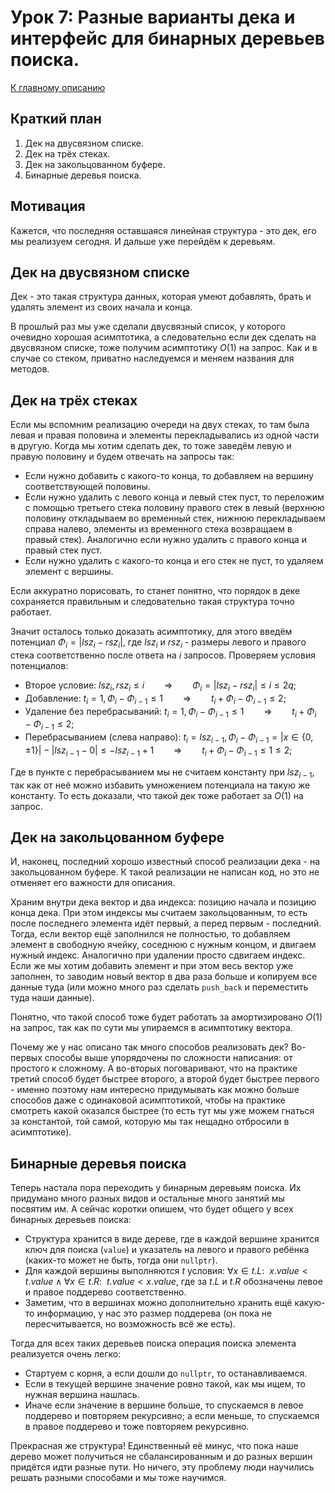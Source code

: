 # Урок 7: Разные варианты дека и интерфейс для бинарных деревьев поиска.
[К главному описанию](/README.md)


## Краткий план
1. Дек на двусвязном списке.
2. Дек на трёх стеках.
3. Дек на закольцованном буфере.
4. Бинарные деревья поиска.


## Мотивация
Кажется, что последняя оставшаяся линейная структура - это дек, его мы реализуем сегодня. И дальше уже перейдём к деревьям.


## Дек на двусвязном списке
Дек - это такая структура данных, которая умеют добавлять, брать и удалять элемент из своих начала и конца.

В прошлый раз мы уже сделали двусвязный список, у которого очевидно хорошая асимптотика, а следовательно если дек сделать на двусвязном списке, тоже получим асимптотику $O(1)$ на запрос. Как и в случае со стеком, приватно наследуемся и меняем названия для методов.


## Дек на трёх стеках
Если мы вспомним реализацию очереди на двух стеках, то там была левая и правая половина и элементы перекладывались из одной части в другую. Когда мы хотим сделать дек, то тоже заведём левую и правую половину и будем отвечать на запросы так:
- Если нужно добавить с какого-то конца, то добавляем на вершину соответствующей половины.
- Если нужно удалить с левого конца и левый стек пуст, то переложим с помощью третьего стека половину правого стек в левый (верхнюю половину откладываем во временный стек, нижнюю перекладываем справа налево, элементы из временного стека возвращаем в правый стек). Аналогично если нужно удалить с правого конца и правый стек пуст.
- Если нужно удалить с какого-то конца и его стек не пуст, то удаляем элемент с вершины.

Если аккуратно порисовать, то станет понятно, что порядок в деке сохраняется правильным и следовательно такая структура точно работает.

Значит осталось только доказать асимптотику, для этого введём потенциал $\Phi_i = |lsz_i - rsz_i|$, где $lsz_i$ и $rsz_i$ - размеры левого и правого стека соответственно после ответа на $i$ запросов. Проверяем условия потенциалов:
- Второе условие: $lsz_i, rsz_i \leq i \qquad \Rightarrow \qquad \Phi_i = |lsz_i - rsz_i| \leq i \leq 2q$;
- Добавление: $t_i = 1, \Phi_i - \Phi_{i-1} \leq 1 \qquad \Rightarrow \qquad t_i + \Phi_i - \Phi_{i-1} \leq 2$;
- Удаление без перебрасываний: $t_i = 1, \Phi_i - \Phi_{i-1} \leq 1 \qquad \Rightarrow \qquad t_i + \Phi_i - \Phi_{i-1} \leq 2$;
- Перебрасыванием (слева направо): $t_i = lsz_{i-1}, \Phi_i - \Phi_{i-1} = |x \in \{0, \pm 1\}| - |lsz_{i-1} - 0| \leq -lsz_{i-1} + 1 \qquad \Rightarrow \qquad t_i + \Phi_i - \Phi_{i-1} \leq 1 \leq 2$;

Где в пункте с перебрасыванием мы не считаем константу при $lsz_{i-1}$, так как от неё можно избавить умножением потенциала на такую же константу. То есть доказали, что такой дек тоже работает за $O(1)$ на запрос.



## Дек на закольцованном буфере
И, наконец, последний хорошо известный способ реализации дека - на закольцованном буфере. К такой реализации не написан код, но это не отменяет его важности для описания.

Храним внутри дека вектор и два индекса: позицию начала и позицию конца дека. При этом индексы мы считаем закольцованным, то есть после последнего элемента идёт первый, а перед первым - последний. Тогда, если вектор ещё заполнился не полностью, то добавляем элемент в свободную ячейку, соседнюю с нужным концом, и двигаем нужный индекс. Аналогично при удалении просто сдвигаем индекс. Если же мы хотим добавить элемент и при этом весь вектор уже заполнен, то заводим новый вектор в два раза больше и копируем все данные туда (или можно много раз сделать `push_back` и переместить туда наши данные).

Понятно, что такой способ тоже будет работать за амортизировано $O(1)$ на запрос, так как по сути мы упираемся в асимптотику вектора.

Почему же у нас описано так много способов реализовать дек? Во-первых способы выше упорядочены по сложности написания: от простого к сложному. А во-вторых поговаривают, что на практике третий способ будет быстрее второго, а второй будет быстрее первого - именно поэтому нам интересно придумывать как можно больше способов даже с одинаковой асимптотикой, чтобы на практике смотреть какой оказался быстрее (то есть тут мы уже можем гнаться за константой, той самой, которую мы так нещадно отбросили в асимптотике).


## Бинарные деревья поиска
Теперь настала пора переходить у бинарным деревьям поиска. Их придумано много разных видов и остальные много занятий мы посвятим им. А сейчас коротки опишем, что будет общего у всех бинарных деревьев поиска:
- Структура хранится в виде дереве, где в каждой вершине хранится ключ для поиска (`value`) и указатель на левого и правого ребёнка (каких-то может не быть, тогда они `nullptr`).
- Для каждой вершины выполняются $t$ условия: $\forall x \in t.L:\ \ x.value < t.value \land \forall x \in t.R:\ \ t.value < x.value$, где за $t.L$ и $t.R$ обозначены левое и правое поддерево соответственно.
- Заметим, что в вершинах можно дополнительно хранить ещё какую-то информацию, у нас это размер поддерева (он пока не пересчитывается, но возможность всё же есть).

Тогда для всех таких деревьев поиска операция поиска элемента реализуется очень легко:
- Стартуем с корня, а если дошли до `nullptr`, то останавливаемся.
- Если в текущей вершине значение ровно такой, как мы ищем, то нужная вершина нашлась.
- Иначе если значение в вершине больше, то спускаемся в левое поддерево и повторяем рекурсивно; а если меньше, то спускаемся в правое поддерево и тоже повторяем рекурсивно.

Прекрасная же структура! Единственный её минус, что пока наше дерево может получиться не сбалансированным и до разных вершин придётся идти разные пути. Но ничего, эту проблему люди научились решать разными способами и мы тоже научимся.

